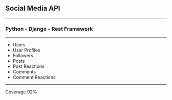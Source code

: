 ## Social Media API

---
### Python - Django - Rest Framework 

---
- Users
- User Profiles
- Followers
- Posts
- Post Reactions
- Comments
- Comment Reactions
---
Coverage 92%
